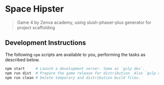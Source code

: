Space Hipster
===============================================================================

>   Game 4 by Zenva academy, using slush-phaser-plus generator for
>   project scaffolding


Development Instructions
-------------------------------------------------------------------------------

The following `npm` scripts are available to you, performing the tasks as
described below.

```sh
npm start     # Launch a development server. Same as `gulp dev`.
npm run dist  # Prepare the game release for distribution. Also `gulp dist`.
npm run clean # Delete temporary and distribution build files.
```
